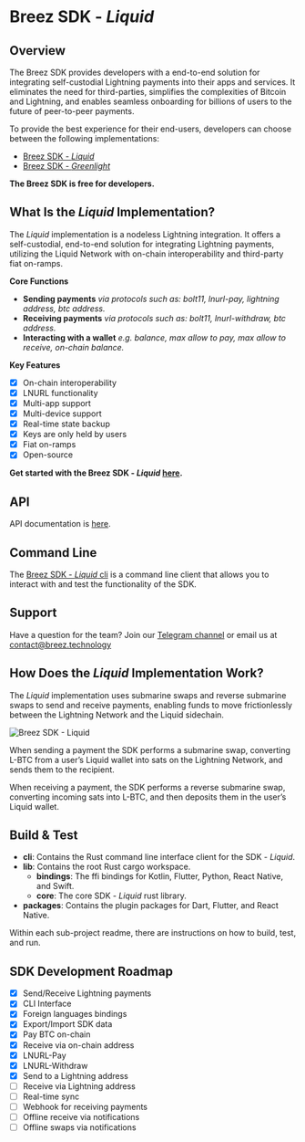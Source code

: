 # Breez SDK - *Liquid*

## **Overview**

The Breez SDK provides developers with a end-to-end solution for integrating self-custodial Lightning payments into their apps and services. It eliminates the need for third-parties, simplifies the complexities of Bitcoin and Lightning, and enables seamless onboarding for billions of users to the future of peer-to-peer payments.

To provide the best experience for their end-users, developers can choose between the following implementations:

- [Breez SDK - *Liquid*](https://sdk-doc-liquid.breez.technology/)
- [Breez SDK - *Greenlight*](https://sdk-doc.breez.technology/)

**The Breez SDK is free for developers.**

## **What Is the *Liquid* Implementation?**

The *Liquid* implementation is a nodeless Lightning integration. It offers a self-custodial, end-to-end solution for integrating Lightning payments, utilizing the Liquid Network with on-chain interoperability and third-party fiat on-ramps.

**Core Functions**

- **Sending payments** *via protocols such as: bolt11, lnurl-pay, lightning address, btc address.*
- **Receiving payments** *via protocols such as: bolt11, lnurl-withdraw, btc address.*
- **Interacting with a wallet** *e.g. balance, max allow to pay, max allow to receive, on-chain balance.*

**Key Features**

- [x]  On-chain interoperability
- [x]  LNURL functionality
- [x]  Multi-app support
- [x]  Multi-device support
- [x]  Real-time state backup
- [x]  Keys are only held by users
- [x]  Fiat on-ramps
- [x]  Open-source

**Get started with the Breez SDK - *Liquid* [here](https://sdk-doc-liquid.breez.technology/).**

## **API**

API documentation is [here](https://breez.github.io/breez-sdk-liquid/breez_sdk_liquid/).

## **Command Line**

The [Breez SDK - *Liquid* cli](https://github.com/breez/breez-sdk-liquid/tree/main/cli) is a command line client that allows you to interact with and test the functionality of the SDK.

## **Support**

Have a question for the team? Join our [Telegram channel](https://t.me/breezsdk) or email us at [contact@breez.technology](mailto:contact@breez.technology) 

## How Does the *Liquid* Implementation Work?

The *Liquid* implementation uses submarine swaps and reverse submarine swaps to send and receive payments, enabling funds to move frictionlessly between the Lightning Network and the Liquid sidechain.

![Breez SDK - Liquid](https://github.com/breez/breez-sdk-liquid-docs/blob/main/src/images/BreezSDK_Liquid.png)

When sending a payment the SDK performs a submarine swap, converting L-BTC from a user’s Liquid wallet into sats on the Lightning Network, and sends them to the recipient.

When receiving a payment, the SDK performs a reverse submarine swap, converting incoming sats into L-BTC, and then deposits them in the user’s Liquid wallet.

## **Build & Test**

- **cli**:  Contains the Rust command line interface client for the SDK - *Liquid*.
- **lib**: Contains the root Rust cargo workspace.
    - **bindings**: The ffi bindings for Kotlin, Flutter, Python, React Native, and Swift.
    - **core**: The core SDK - *Liquid* rust library.
- **packages**: Contains the plugin packages for Dart, Flutter, and React Native.

Within each sub-project readme, there are instructions on how to build, test, and run.

## **SDK Development Roadmap**

- [x]  Send/Receive Lightning payments
- [x]  CLI Interface
- [x]  Foreign languages bindings
- [x]  Export/Import SDK data
- [x]  Pay BTC on-chain
- [x]  Receive via on-chain address
- [x]  LNURL-Pay
- [x]  LNURL-Withdraw
- [x]  Send to a Lightning address
- [ ]  Receive via Lightning address
- [ ]  Real-time sync
- [ ]  Webhook for receiving payments
- [ ]  Offline receive via notifications
- [ ]  Offline swaps via notifications
